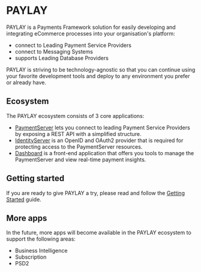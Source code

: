 PAYLAY
======
PAYLAY is a Payments Framework solution for easily developing and integrating eCommerce processes into your organisation's platform:
- connect to Leading Payment Service Providers
- connect to Messaging Systems
- supports Leading Database Providers

PAYLAY is striving to be technology-agnostic so that you can continue using your favorite development tools and deploy to any environment you prefer or already have.

## Ecosystem
The PAYLAY ecosystem consists of 3 core applications:
- [PaymentServer](paymentserver/readme.md) lets you connect to leading Payment Service Providers by exposing a REST API with a simplified structure.
- [IdentityServer](identityserver/readme.md) is an OpenID and OAuth2 provider that is required for protecting access to the PaymentServer resources.
- [Dashboard](dashboard/readme.md) is a front-end application that offers you tools to manage the PaymentServer and view real-time payment insights.

## Getting started
If you are ready to give PAYLAY a try, please read and follow the [Getting Started](getting-started.md) guide.

## More apps
In the future, more apps will become available in the PAYLAY ecosystem to support the following areas:
- Business Intelligence
- Subscription
- PSD2